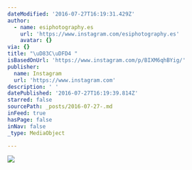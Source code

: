 ```yaml
---
dateModified: '2016-07-27T16:19:31.429Z'
author:
  - name: esiphotography.es
    url: 'https://www.instagram.com/esiphotography.es'
    avatar: {}
via: {}
title: "\uD83C\uDFD4 "
isBasedOnUrl: 'https://www.instagram.com/p/BIXM6qhBYig/'
publisher:
  name: Instagram
  url: 'https://www.instagram.com'
description: ' '
datePublished: '2016-07-27T16:19:39.814Z'
starred: false
sourcePath: _posts/2016-07-27-.md
inFeed: true
hasPage: false
inNav: false
_type: MediaObject

---
```

![ ](https://imgflo.herokuapp.com/graph/vahj1ThiexotieMo/1c31a9987d5a16426f8b344316ffec97/croprotate.jpg?cropheight=440&cropwidth=640&degrees=0&input=https%3A%2F%2Fscontent.cdninstagram.com%2Ft51.2885-15%2Fs640x640%2Fsh0.08%2Fe35%2F13768083_1639426629708737_1426964460_n.jpg%3Fig_cache_key%3DMTMwMzU2NzQyNTA4NTk5OTI2NA%253D%253D.2&x=0&y=103)